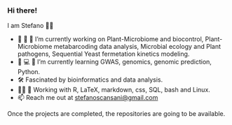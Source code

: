 ### Hi there!
I am Stefano 👨‍🔬
- 🦠 🍇 🍷 I’m currently working on Plant-Microbiome and biocontrol, Plant-Microbiome metabarcoding data analysis, Microbial ecology and Plant pathogens, Sequential Yeast fermetation kinetics modeling.
- 🌱 💻 🧬 I’m currently learning GWAS, genomics, genomic prediction, Python.
- 🛠️ Fascinated by bioinformatics and data analysis.
- 👨‍💻 🐧 Working with R, LaTeX, markdown, css, SQL, bash and Linux.
- 📫 Reach me out at stefanoscansani@gmail.com

Once the projects are completed, the repositories are going to be available.
<!--
**sscansan/sscansan** is a ✨ _special_ ✨ repository because its `README.md` (this file) appears on your GitHub profile.

Here are some ideas to get you started:

- 🔭 I’m currently working on ...
- 🌱 I’m currently learning ...
- 📫 How to reach me: stefanoscansani@gmail.com
-->
